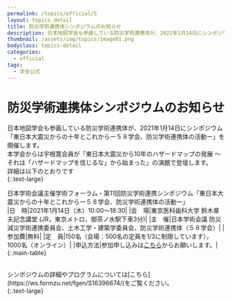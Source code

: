 ```yaml
---
permalink: /topics/official/5
layout: topics_detail
title: 防災学術連携体シンポジウムのお知らせ
description: 日本地図学会も参画している防災学術連携体が、2021年1月14日にシンポジウム「東日本大震災からの十年とこれからー５８学会、防災学術連携体の活動ー」を開催します。
thumbnail: /assets/img/topics/image01.png
bodyclass: topics-detail
categories:
  - official
tags:
  - 学会公式
---
```


# 防災学術連携体シンポジウムのお知らせ

日本地図学会も参画している防災学術連携体が、2021年1月14日にシンポジウム「東日本大震災からの十年とこれからー５８学会、防災学術連携体の活動ー」を開催します。<br>
本学会からは宇根寛会員が「東日本大震災から10年のハザードマップの発展 ～それは「ハザードマップを信じるな」から始まった」の演題で登壇します。<br>
詳細は以下のとおりです<br>
{:.text-large}

日本学術会議主催学術フォーラム・第11回防災学術連携シンポジウム「東日本大震災からの十年とこれからー５８学会、防災学術連携体の活動ー」<br>
|日　時|2021年1月14日（木）10:00～18:30|
|会　場|東京医科歯科大学 鈴木章夫記念講堂 (JR，東京メトロ，御茶ノ水駅下車3分)|
|主　催|日本学術会議 防災減災学術連携委員会、土木工学・建築学委員会、防災学術連携体（５８学会）|
|参加費|無料|
|定　員|150名（会場：500名の定員を1/3に制限しています），1000名（オンライン）|
|申込方法|参加申し込みは[こちら](https://ws.formzu.net/fgen/S16396674/)からお願いします。|
{:.main-table}

<br>
シンポジウムの詳細やプログラムについては[こちら](https://ws.formzu.net/fgen/S16396674/)をご覧ください。<br>
{:.text-large}
